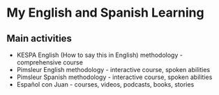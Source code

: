 # My English and Spanish Learning

## Main activities

* KESPA English (How to say this in English) methodology - comprehensive course
* Pimsleur English methodology - interactive course, spoken abilities
* Pimsleur Spanish methodology - interactive course, spoken abilities
* Español con Juan - courses, videos, podcasts, books, stories
